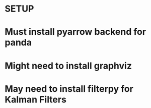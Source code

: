 # SETUP
# Must install pyarrow backend for panda
# Might need to install graphviz
# May need to install filterpy for Kalman Filters